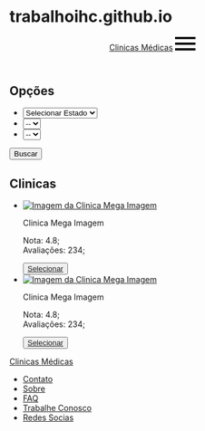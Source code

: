 # trabalhoihc.github.io
<!DOCTYPE html>
<html>
<head>
	<title>Clinicas Médicas</title>
	<link href="styles/styles.css" rel="stylesheet" type="text/css">
</head>
<body>
	<div class="blue-container">
		<div class="container">
			<header>
				<div class="header">
					<a href="index.html" class="nome">Clinicas Médicas</a>
					<a href="#" class="hide-desktop">
						<img src="images/ham.svg" alt="Ativar menu" class="menu" id="menu">
					</a>
				</div>
				<nav class="nav" style="display: none;" id="nav">
					<ul>
						<li><a href="#">Minha Conta</a></li>
						<li><a href="#">Minhas Consultas</a></li>
						<li><a href="#">Sair</a></li>
					</ul>
				</nav>
			</header>
		</div>
	</div>
	<div class="boa">
		<div class="container">
			<section class="opcoes">
				<h2>Opções</h2>
				<ul class="selectboxes">
					<li>
						<select class="estados" id='estados'>
							<option>Selecionar Estado</option>
							<option>SP</option>
							<option>RJ</option>
							<option>RS</option>
						</select>
					</li>
					<li>
						<select class="cidades" id='cidades'>
							<option>--</option>
						</select>
					</li>
					<li>
						<select class="especialidades" id='especialidades'>
							<option>--</option>
						</select>
					</li>
				</ul>
				<button id="btn" class="btn">Buscar</button>
			</section>
		</div>
		<div class="container">
			<section class="clinicas hide" id="clinicas">
				<h2>Clinicas</h2>
				<ul>
					<li>
						<div class="card">
							<a href="#"><img src="images/clínica-mega-imagem-squarelogo-1554780359501.png" class="card-img-top" alt="Imagem da Clinica Mega Imagem"></a>
							<div class="card-body">
								<p class="card-text">Clinica Mega Imagem</p>
								<div class="avaliacao">
									<p>
									Nota: 4.8;
									<br>
									Avaliações: 234;
									</p>
								</div>
							</div>
							<button class="confirm"><a href="#">Selecionar</a></button>
						</div>
					</li> 
					<li>
						<div class="card">
							<a href="#"><img src="images/clínica-mega-imagem-squarelogo-1554780359501.png" class="card-img-top" alt="Imagem da Clinica Mega Imagem"></a>
							<div class="card-body">
								<p class="card-text">Clinica Mega Imagem</p>
								<div class="avaliacao">
									<p>
									Nota: 4.8;
									<br>
									Avaliações: 234;
									</p>
								</div>
							</div>
							<button class="confirm"><a href="#">Selecionar</a></button>
						</div>
					</li> 
				</ul>
			</section>
		</div>
	</div>
	<footer>
		<div class="container">
			<p class="footerlogo"><a href="index.html">Clinicas Médicas</a></p>
			<ul class="footer-links">
				<li><a href="#">Contato</a></li>
				<li><a href="#">Sobre</a></li>
				<li><a href="#">FAQ</a></li>
				<li><a href="#">Trabalhe Conosco</a></li>
				<li><a href="#">Redes Socias</a></li>
			</ul>
		</div>
	</footer>
	<script src="script.js"></script>
</body>
</html>
